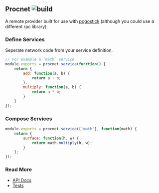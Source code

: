 ## Procnet ![build](https://travis-ci.org/AGhost-7/procnet.svg?branch=master)
A remote provider built for use with [pogostick](https://github.com/AGhost-7/pogostick) (although you could use a different rpc 
library).

### Define Services
Seperate network code from your service definition.

```javascript
// For example a `math` service
module.exports = procnet.service(function() {
	return {
		add: function(a, b) {
			return a + b;
		},
		multiply: function(a, b) {
			return a * b;
		}
	}
});
```

### Compose Services
```javascript
module.exports = procnet.service(['math'], function(math) {
	return {
		surface: function(h, w) {
			return math.multiply(h, w);
		}
	};
});
```

### Read More
- [API Docs](http://aghost-7.github.io/procnet/module-procnet.html)
- [Tests](https://github.com/AGhost-7/procnet/tree/master/test)
